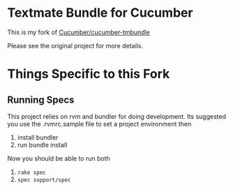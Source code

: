 Textmate Bundle for Cucumber
============================

This is my fork of 
[Cucumber/cucumber-tmbundle](https://github.com/cucumber/cucumber-tmbundle)

Please see the original project for more details.

Things Specific to this Fork
============================

Running Specs
-------------

This project relies on rvm and bundler for doing development. Its suggested you use the .rvmrc.sample file to set a project environment then

1. install bundler
1. run bundle install

Now you should be able to run both

1. `rake spec`
1. `spec support/spec`
